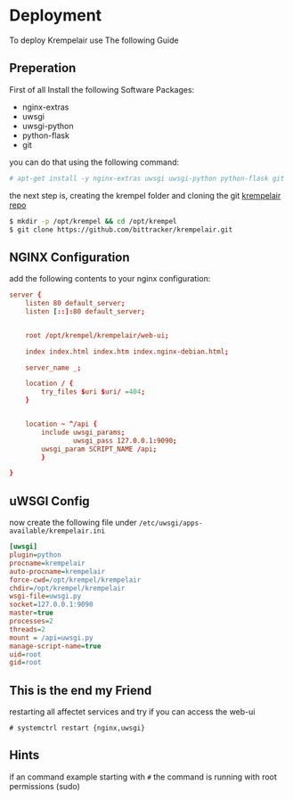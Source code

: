 # Deployment

To deploy Krempelair use The following Guide

## Preperation

First of all Install the following Software Packages:
 * nginx-extras
 * uwsgi
 * uwsgi-python
 * python-flask
 * git

you can do that using the following command:

```bash
# apt-get install -y nginx-extras uwsgi uwsgi-python python-flask git
```
the next step is, creating the krempel folder and cloning the git 
[krempelair repo](https://github.com/bittracker/krempelair)

```bash
$ mkdir -p /opt/krempel && cd /opt/krempel
$ git clone https://github.com/bittracker/krempelair.git
```

## NGINX Configuration
add the following contents to your nginx configuration:

```conf
server {
	listen 80 default_server;
	listen [::]:80 default_server;


	root /opt/krempel/krempelair/web-ui;

	index index.html index.htm index.nginx-debian.html;

	server_name _;

	location / {
		try_files $uri $uri/ =404;
	}


 	location ~ ^/api {
		include uwsgi_params;
                uwsgi_pass 127.0.0.1:9090;
		uwsgi_param SCRIPT_NAME /api;
        }

}

```

## uWSGI Config 
now create the following file under `/etc/uwsgi/apps-available/krempelair.ini`

```ini
[uwsgi]
plugin=python
procname=krempelair
auto-procname=krempelair
force-cwd=/opt/krempel/krempelair
chdir=/opt/krempel/krempelair
wsgi-file=uwsgi.py
socket=127.0.0.1:9090
master=true
processes=2 
threads=2
mount = /api=uwsgi.py
manage-script-name=true
uid=root
gid=root
```

## This is the end my Friend
restarting all affectet services and try if you can access the web-ui

```
# systemctrl restart {nginx,uwsgi}
```

## Hints

if an command example starting with `#` the command is running with root permissions (sudo)
